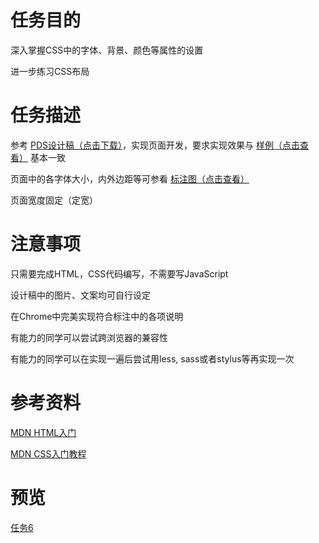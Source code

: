 # 任务目的

深入掌握CSS中的字体、背景、颜色等属性的设置

进一步练习CSS布局

# 任务描述

参考 [PDS设计稿（点击下载）](http://7xrp04.com1.z0.glb.clouddn.com/task_1_6_1.psd)，实现页面开发，要求实现效果与 [样例（点击查看）](http://7xrp04.com1.z0.glb.clouddn.com/task_1_6_2.jpg) 基本一致

页面中的各字体大小，内外边距等可参看 [标注图（点击查看）](http://7xrp04.com1.z0.glb.clouddn.com/task_1_6_3.jpg)

页面宽度固定（定宽）

# 注意事项

只需要完成HTML，CSS代码编写，不需要写JavaScript

设计稿中的图片、文案均可自行设定

在Chrome中完美实现符合标注中的各项说明

有能力的同学可以尝试跨浏览器的兼容性

有能力的同学可以在实现一遍后尝试用less, sass或者stylus等再实现一次

# 参考资料

[MDN HTML入门](https://developer.mozilla.org/zh-CN/docs/learn/HTML/Introduction_to_HTML)

[MDN CSS入门教程](https://developer.mozilla.org/zh-CN/docs/Web/Guide/CSS/Getting_started)

# 预览

[任务6](https://zy343134464.github.io/html5css3-IFE2016/task6/task.html)